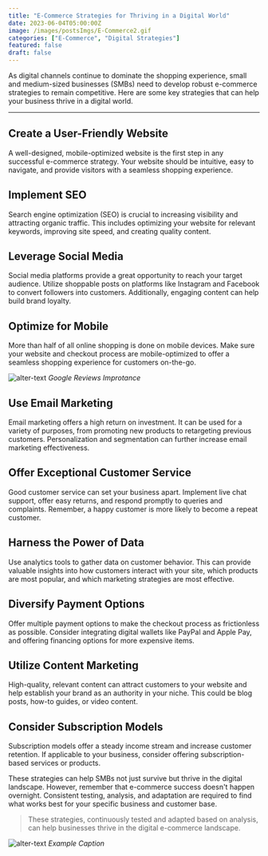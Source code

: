 ```yaml
---
title: "E-Commerce Strategies for Thriving in a Digital World"
date: 2023-06-04T05:00:00Z
image: /images/postsImgs/E-Commerce2.gif
categories: ["E-Commerce", "Digital Strategies"]
featured: false
draft: false
---
```


As digital channels continue to dominate the shopping experience, small and medium-sized businesses (SMBs) need to develop robust e-commerce strategies to remain competitive. Here are some key strategies that can help your business thrive in a digital world.

---

## Create a User-Friendly Website

A well-designed, mobile-optimized website is the first step in any successful e-commerce strategy. Your website should be intuitive, easy to navigate, and provide visitors with a seamless shopping experience.

## Implement SEO

Search engine optimization (SEO) is crucial to increasing visibility and attracting organic traffic. This includes optimizing your website for relevant keywords, improving site speed, and creating quality content.

## Leverage Social Media

Social media platforms provide a great opportunity to reach your target audience. Utilize shoppable posts on platforms like Instagram and Facebook to convert followers into customers. Additionally, engaging content can help build brand loyalty.

## Optimize for Mobile

More than half of all online shopping is done on mobile devices. Make sure your website and checkout process are mobile-optimized to offer a seamless shopping experience for customers on-the-go.

![alter-text](/images/postsImgs/ImportanceOfGoogleReviews.png)
*Google Reviews Improtance*

## Use Email Marketing

Email marketing offers a high return on investment. It can be used for a variety of purposes, from promoting new products to retargeting previous customers. Personalization and segmentation can further increase email marketing effectiveness.

## Offer Exceptional Customer Service

Good customer service can set your business apart. Implement live chat support, offer easy returns, and respond promptly to queries and complaints. Remember, a happy customer is more likely to become a repeat customer.

## Harness the Power of Data

Use analytics tools to gather data on customer behavior. This can provide valuable insights into how customers interact with your site, which products are most popular, and which marketing strategies are most effective.

## Diversify Payment Options

Offer multiple payment options to make the checkout process as frictionless as possible. Consider integrating digital wallets like PayPal and Apple Pay, and offering financing options for more expensive items.

## Utilize Content Marketing

High-quality, relevant content can attract customers to your website and help establish your brand as an authority in your niche. This could be blog posts, how-to guides, or video content.

##  Consider Subscription Models

Subscription models offer a steady income stream and increase customer retention. If applicable to your business, consider offering subscription-based services or products.

These strategies can help SMBs not just survive but thrive in the digital landscape. However, remember that e-commerce success doesn't happen overnight. Consistent testing, analysis, and adaptation are required to find what works best for your specific business and customer base.


> These strategies, continuously tested and adapted based on analysis, can help businesses thrive in the digital e-commerce landscape.

![alter-text](/images/postsImgs/WhatWeCanDoForYou2.png)
*Example Caption*
